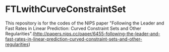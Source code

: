# FTLwithCurveConstraintSet

This repository is for the codes of the NIPS paper "Following the Leader and Fast Rates in Linear Prediction: Curved Constraint Sets and Other Regularities".(http://papers.nips.cc/paper/6455-following-the-leader-and-fast-rates-in-linear-prediction-curved-constraint-sets-and-other-regularities)
